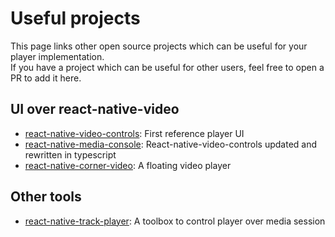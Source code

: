 # Useful projects
This page links other open source projects which can be useful for your player implementation. <br>
If you have a project which can be useful for other users, feel free to open a PR to add it here.

## UI over react-native-video
 - [react-native-video-controls](https://github.com/itsnubix/react-native-video-controls): First reference player UI
 - [react-native-media-console](https://github.com/criszz77/react-native-media-console): React-native-video-controls updated and rewritten in typescript
 - [react-native-corner-video](https://github.com/Lg0gs/react-native-corner-video): A floating video player

## Other tools
 - [react-native-track-player](https://github.com/doublesymmetry/react-native-track-player): A toolbox to control player over media session
